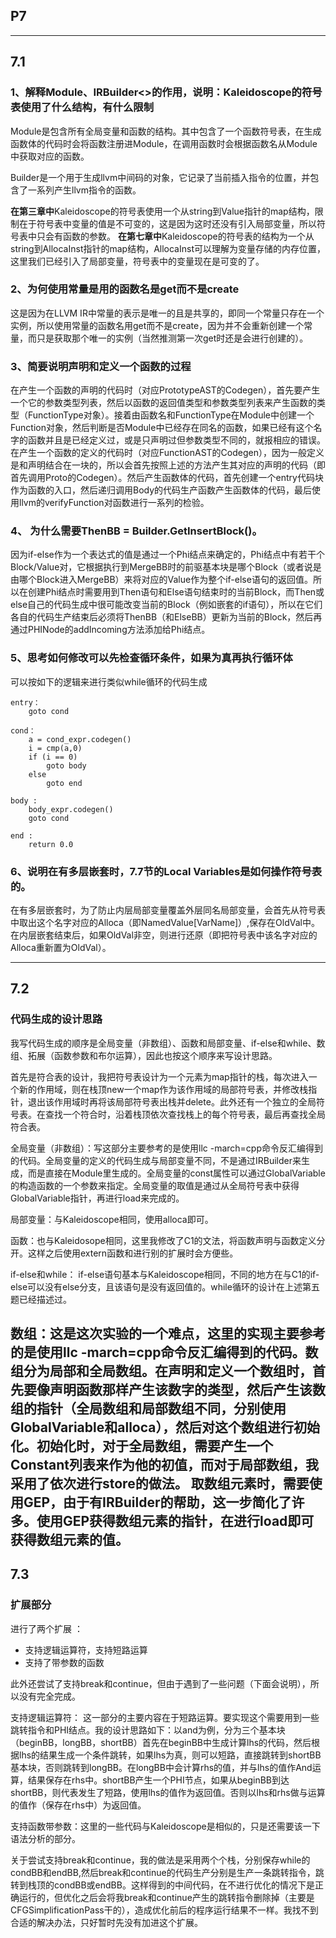 ## P7
-------------------
## 7.1

### 1、解释Module、IRBuilder<>的作用，说明：Kaleidoscope的符号表使用了什么结构，有什么限制

Module是包含所有全局变量和函数的结构。其中包含了一个函数符号表，在生成函数体的代码时会将函数注册进Module，在调用函数时会根据函数名从Module中获取对应的函数。

Builder是一个用于生成llvm中间码的对象，它记录了当前插入指令的位置，并包含了一系列产生llvm指令的函数。

**在第三章中**Kaleidoscope的符号表使用一个从string到Value指针的map结构，限制在于符号表中变量的值是不可变的，这是因为这时还没有引入局部变量，所以符号表中只会有函数的参数。
**在第七章中**Kaleidoscope的符号表的结构为一个从string到AllocaInst指针的map结构，AllocaInst可以理解为变量存储的内存位置，这里我们已经引入了局部变量，符号表中的变量现在是可变的了。


### 2、为何使用常量是用的函数名是get而不是create

这是因为在LLVM IR中常量的表示是唯一的且是共享的，即同一个常量只存在一个实例，所以使用常量的函数名用get而不是create，因为并不会重新创建一个常量，而只是获取那个唯一的实例（当然推测第一次get时还是会进行创建的）。


### 3、简要说明声明和定义一个函数的过程

在产生一个函数的声明的代码时（对应PrototypeAST的Codegen），首先要产生一个它的参数类型列表，然后以函数的返回值类型和参数类型列表来产生函数的类型（FunctionType对象）。接着由函数名和FunctionType在Module中创建一个Function对象，然后判断是否Module中已经存在同名的函数，如果已经有这个名字的函数并且是已经定义过，或是只声明过但参数类型不同的，就报相应的错误。
在产生一个函数的定义的代码时（对应FunctionAST的Codegen），因为一般定义是和声明结合在一块的，所以会首先按照上述的方法产生其对应的声明的代码（即首先调用Proto的Codegen）。然后产生函数体的代码，首先创建一个entry代码块作为函数的入口，然后递归调用Body的代码生产函数产生函数体的代码，最后使用llvm的verifyFunction对函数进行一系列的检验。


### 4、 为什么需要ThenBB = Builder.GetInsertBlock()。

因为if-else作为一个表达式的值是通过一个Phi结点来确定的，Phi结点中有若干个Block/Value对，它根据执行到MergeBB时的前驱基本块是哪个Block（或者说是由哪个Block进入MergeBB）来将对应的Value作为整个if-else语句的返回值。所以在创建Phi结点时需要用到Then语句和Else语句结束时的当前Block，而Then或else自己的代码生成中很可能改变当前的Block（例如嵌套的if语句），所以在它们各自的代码生产结束后必须将ThenBB（和ElseBB）更新为当前的Block，然后再通过PHINode的addIncoming方法添加给Phi结点。

### 5、思考如何修改可以先检查循环条件，如果为真再执行循环体    

可以按如下的逻辑来进行类似while循环的代码生成

    entry：
        goto cond
        
    cond：
        a = cond_expr.codegen()
        i = cmp(a,0)
        if (i == 0) 
            goto body 
        else
            goto end
            
    body :
        body_expr.codegen()
        goto cond
        
    end :
        return 0.0

### 6、说明在有多层嵌套时，7.7节的Local Variables是如何操作符号表的。

在有多层嵌套时，为了防止内层局部变量覆盖外层同名局部变量，会首先从符号表中取出这个名字对应的Alloca（即NamedValue[VarName]）,保存在OldVal中。在内层嵌套结束后，如果OldVal非空，则进行还原（即把符号表中该名字对应的Alloca重新置为OldVal）。

-----------------------

## 7.2

### 代码生成的设计思路

我写代码生成的顺序是全局变量（非数组）、函数和局部变量、if-else和while、数组、拓展（函数参数和布尔运算），因此也按这个顺序来写设计思路。

首先是符合表的设计，我把符号表设计为一个元素为map指针的栈，每次进入一个新的作用域，则在栈顶new一个map作为该作用域的局部符号表，并修改栈指针，退出该作用域时再将该局部符号表出栈并delete。此外还有一个独立的全局符号表。在查找一个符合时，沿着栈顶依次查找栈上的每个符号表，最后再查找全局符合表。

全局变量（非数组）：写这部分主要参考的是使用llc -march=cpp命令反汇编得到的代码。全局变量的定义的代码生成与局部变量不同，不是通过IRBuilder来生成，而是直接在Module里生成的。全局变量的const属性可以通过GlobalVariable的构造函数的一个参数来指定。全局变量的取值是通过从全局符号表中获得GlobalVariable指针，再进行load来完成的。

局部变量：与Kaleidoscope相同，使用alloca即可。

函数：也与Kaleidosope相同，这里我修改了C1的文法，将函数声明与函数定义分开。这样之后使用extern函数和进行别的扩展时会方便些。

if-else和while： if-else语句基本与Kaleidoscope相同，不同的地方在与C1的if-else可以没有else分支，且该语句是没有返回值的。while循环的设计在上述第五题已经描述过。

数组：这是这次实验的一个难点，这里的实现主要参考的是使用llc -march=cpp命令反汇编得到的代码。数组分为局部和全局数组。在声明和定义一个数组时，首先要像声明函数那样产生该数字的类型，然后产生该数组的指针（全局数组和局部数组不同，分别使用GlobalVariable和alloca），然后对这个数组进行初始化。初始化时，对于全局数组，需要产生一个Constant列表来作为他的初值，而对于局部数组，我采用了依次进行store的做法。
    取数组元素时，需要使用GEP，由于有IRBuilder的帮助，这一步简化了许多。使用GEP获得数组元素的指针，在进行load即可获得数组元素的值。
------------------------------------

## 7.3
    
### 扩展部分

进行了两个扩展 ：
* 支持逻辑运算符，支持短路运算
* 支持了带参数的函数

此外还尝试了支持break和continue，但由于遇到了一些问题（下面会说明），所以没有完全完成。

支持逻辑运算符： 这一部分的主要内容在于短路运算。要实现这个需要用到一些跳转指令和PHI结点。我的设计思路如下：以and为例，分为三个基本块（beginBB，longBB，shortBB）首先在beginBB中生成计算lhs的代码，然后根据lhs的结果生成一个条件跳转，如果lhs为真，则可以短路，直接跳转到shortBB基本块，否则跳转到longBB。在longBB中会计算rhs的值，并与lhs的值作And运算，结果保存在rhs中。shortBB产生一个PHI节点，如果从beginBB到达shortBB，则代表发生了短路，使用lhs的值作为返回值。否则以lhs和rhs做与运算的值作（保存在rhs中）为返回值。

支持函数带参数：这里的一些代码与Kaleidoscope是相似的，只是还需要该一下语法分析的部分。

关于尝试支持break和continue，我的做法是采用两个个栈，分别保存while的condBB和endBB,然后break和continue的代码生产分别是生产一条跳转指令，跳转到栈顶的condBB或endBB。这样得到的中间代码，在不进行优化的情况下是正确运行的，但优化之后会将我break和continue产生的跳转指令删除掉（主要是CFGSimplificationPass干的），造成优化前后的程序运行结果不一样。我找不到合适的解决办法，只好暂时先没有加进这个扩展。








